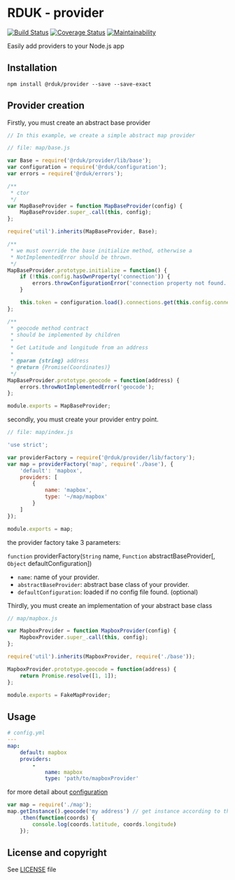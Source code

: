 # RDUK - provider

[![Build Status](https://travis-ci.org/rd-uk/rduk-provider.svg?branch=master)](https://travis-ci.org/rd-uk/rduk-provider)
[![Coverage Status](https://coveralls.io/repos/github/rd-uk/rduk-provider/badge.svg?branch=master)](https://coveralls.io/github/rd-uk/rduk-provider?branch=master)
[![Maintainability](https://api.codeclimate.com/v1/badges/2c5ff70da8db3cf937e1/maintainability)](https://codeclimate.com/github/rd-uk/rduk-provider/maintainability)

Easily add providers to your Node.js app

## Installation

```
npm install @rduk/provider --save --save-exact
```

## Provider creation

Firstly, you must create an abstract base provider

```js
// In this example, we create a simple abstract map provider

// file: map/base.js

var Base = require('@rduk/provider/lib/base');
var configuration = require('@rduk/configuration');
var errors = require('@rduk/errors');

/**
 * ctor
 */
var MapBaseProvider = function MapBaseProvider(config) {
    MapBaseProvider.super_.call(this, config);
};

require('util').inherits(MapBaseProvider, Base);

/**
 * we must override the base initialize method, otherwise a
 * NotImplementedError should be thrown.
 */
MapBaseProvider.prototype.initialize = function() {
    if (!this.config.hasOwnProperty('connection')) {
        errors.throwConfigurationError('connection property not found.');
    }

    this.token = configuration.load().connections.get(this.config.connection).token;
};

/**
 * geocode method contract
 * should be implemented by children
 *
 * Get Latitude and longitude from an address
 *
 * @param {string} address
 * @return {Promise(Coordinates)}
 */
MapBaseProvider.prototype.geocode = function(address) {
    errors.throwNotImplementedError('geocode');
};

module.exports = MapBaseProvider;
```

secondly, you must create your provider entry point.

```js
// file: map/index.js

'use strict';

var providerFactory = require('@rduk/provider/lib/factory');
var map = providerFactory('map', require('./base'), {
    'default': 'mapbox',
    providers: [
        {
            name: 'mapbox',
            type: '~/map/mapbox'
        }
    ]
});

module.exports = map;
```

the provider factory take 3 parameters:

`function` providerFactory(`String` name, `Function` abstractBaseProvider[, `Object` defaultConfiguration])

- `name`: name of your provider.
- `abstractBaseProvider`: abstract base class of your provider.
- `defaultConfiguration`: loaded if no config file found. (optional)

Thirdly, you must create an implementation of your abstract base class

```js
// map/mapbox.js

var MapboxProvider = function MapboxProvider(config) {
    MapboxProvider.super_.call(this, config);
};

require('util').inherits(MapboxProvider, require('./base'));

MapboxProvider.prototype.geocode = function(address) {
    return Promise.resolve([1, 1]);
};

module.exports = FakeMapProvider;
```

## Usage

```yml
# config.yml
---
map:
    default: mapbox
    providers:
        -
            name: mapbox
            type: 'path/to/mapboxProvider'
```
for more detail about [configuration](https://github.com/rd-uk/rduk-configuration#readme)

```js
var map = require('./map');
map.getInstance().geocode('my address') // get instance according to the configuration
    .then(function(coords) {
        console.log(coords.latitude, coords.longitude)
    });
```

## License and copyright

See [LICENSE](./LICENSE) file
